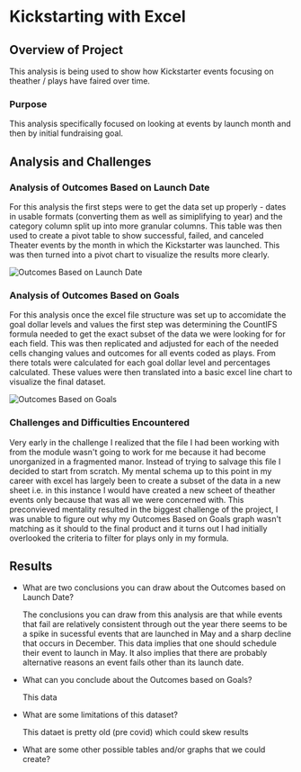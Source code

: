 # Kickstarting with Excel

## Overview of Project
This analysis is being used to show how Kickstarter events focusing on theather / plays have faired over time. 
 
### Purpose
This analysis specifically focused on looking at events by launch month and then by initial fundraising goal.  

## Analysis and Challenges

### Analysis of Outcomes Based on Launch Date

For this analysis the first steps were to get the data set up properly - dates in usable formats (converting them as well as simiplifying to year) and the category column split up into more granular columns. This table was then used to create a pivot table to show successful, failed, and canceled Theater events by the month in which the Kickstarter was launched. This was then turned into a pivot chart to visualize the results more clearly.
 
![Outcomes Based on Launch Date](C:\Users\ethomas33\Desktop\Class\Module1\Numberofeventsbymonth.png)


### Analysis of Outcomes Based on Goals

For this analysis once the excel file structure was set up to accomidate the goal dollar levels and values the first step was determining the CountIFS formula needed to get the exact subset of the data we were looking for for each field. This was then replicated and adjusted for each of the needed cells changing values and outcomes for all events coded as plays. From there totals were calculated for each goal dollar level and percentages calculated. These values were then translated into a basic excel line chart to visualize the final dataset.  
  
![Outcomes Based on Goals](C:\Users\ethomas33\Desktop\Class\Module1\Numberofeventsbymonth.png)

### Challenges and Difficulties Encountered

Very early in the challenge I realized that the file I had been working with from the module wasn't going to work for me because it had become unorganized in a fragmented manor. Instead of trying to salvage this file I decided to start from scratch. My mental schema up to this point in my career with excel has largely been to create a subset of the data in a new sheet i.e. in this instance I would have created a new scheet of theather events only because that was all we were concerned with. This preconvieved mentality resulted in the biggest challenge of the project, I was unable to figure out why my Outcomes Based on Goals graph wasn't matching as it should to the final product and it turns out I had initially overlooked the criteria to filter for plays only in my formula.

## Results

- What are two conclusions you can draw about the Outcomes based on Launch Date?

   The conclusions you can draw from this analysis are that while events that fail are relatively consistent through out the year there seems to be a spike in sucessful events that are launched in May and a sharp decline that occurs in December. This data implies that one should schedule their event to launch in May. It also implies that there are probably alternative reasons an event fails other than its launch date. 
   
- What can you conclude about the Outcomes based on Goals?

   This data 

- What are some limitations of this dataset?

   This dataet is pretty old (pre covid) which could skew results 


- What are some other possible tables and/or graphs that we could create?
